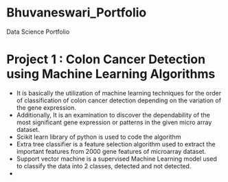 # Bhuvaneswari_Portfolio
Data Science Portfolio
# Project 1 : Colon Cancer Detection using Machine Learning Algorithms
* It is basically the utilization of machine learning techniques for the order of classification of colon cancer detection depending on the variation of the gene expression. 
* Additionally, It is an examination to discover the dependability of the most significant gene expression or patterns in the given micro array dataset.
* Scikit learn library of python is used to code the algorithm
* Extra tree classifier is a feature selection algorithm used to extract the important features from 2000 gene features of microarray dataset.
* Support vector machine is a supervised Machine Learning model used to classify the data into 2 classes, detected and not detected.
* 

